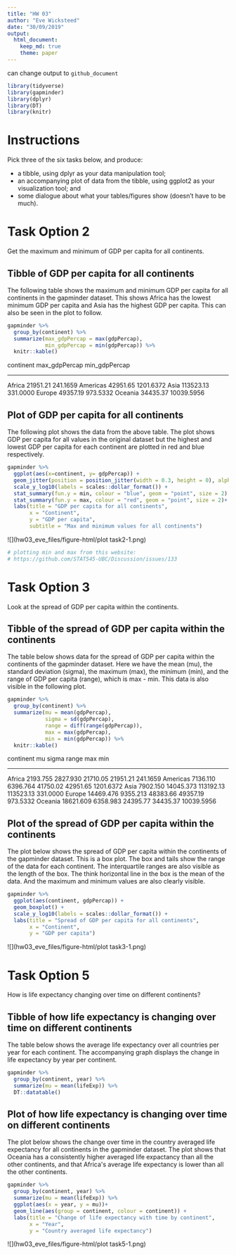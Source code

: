 ```yaml
---
title: "HW 03"
author: "Eve Wicksteed"
date: "30/09/2019"
output: 
  html_document:
    keep_md: true
    theme: paper
---
```


can change output to `github_document`




```r
library(tidyverse)
library(gapminder)
library(dplyr)
library(DT)
library(knitr)
```

# Instructions

Pick three of the six tasks below, and produce:

- a tibble, using dplyr as your data manipulation tool;
- an accompanying plot of data from the tibble, using ggplot2 as your visualization tool; and
- some dialogue about what your tables/figures show (doesn’t have to be much).

# Task Option 2
Get the maximum and minimum of GDP per capita for all continents.

## Tibble of GDP per capita for all continents

The following table shows the maximum and minimum GDP per capita for all continents in the gapminder dataset. 
This shows Africa has the lowest minimum GDP per capita and Asia has the highest GDP per capita. This can also be seen in the plot to follow. 


```r
gapminder %>% 
  group_by(continent) %>% 
  summarize(max_gdpPercap = max(gdpPercap),
            min_gdpPercap = min(gdpPercap)) %>% 
  knitr::kable()
```



continent    max_gdpPercap   min_gdpPercap
----------  --------------  --------------
Africa            21951.21        241.1659
Americas          42951.65       1201.6372
Asia             113523.13        331.0000
Europe            49357.19        973.5332
Oceania           34435.37      10039.5956

## Plot of GDP per capita for all continents

The following plot shows the data from the above table. The plot shows GDP per capita for all values in the original dataset but the highest and lowest GDP per capita for each continent are plotted in red and blue respectively. 


```r
gapminder %>% 
  ggplot(aes(x=continent, y= gdpPercap)) +
  geom_jitter(position = position_jitter(width = 0.3, height = 0), alpha = 1/4) +
  scale_y_log10(labels = scales::dollar_format()) +
  stat_summary(fun.y = min, colour = "blue", geom = "point", size = 2) +
  stat_summary(fun.y = max, colour = "red", geom = "point", size = 2)+
  labs(title = "GDP per capita for all continents", 
       x = "Continent", 
       y = "GDP per capita", 
       subtitle = "Max and minimum values for all continents")
```

![](hw03_eve_files/figure-html/plot task2-1.png)<!-- -->

```r
# plotting min and max from this website:
# https://github.com/STAT545-UBC/Discussion/issues/133
```




# Task Option 3
Look at the spread of GDP per capita within the continents.

## Tibble of the spread of GDP per capita within the continents

The table below shows data for the spread of GDP per capita within the continents of the gapminder dataset. Here we have the mean (mu), the standard deviation (sigma), the maximum (max), the minimum (min), and the range of GDP per capita (range), which is max - min. This data is also visible in the following plot. 


```r
gapminder %>% 
  group_by(continent) %>% 
  summarize(mu = mean(gdpPercap),
            sigma = sd(gdpPercap),
            range = diff(range(gdpPercap)),
            max = max(gdpPercap),
            min = min(gdpPercap)) %>% 
  knitr::kable()
```



continent           mu       sigma       range         max          min
----------  ----------  ----------  ----------  ----------  -----------
Africa        2193.755    2827.930    21710.05    21951.21     241.1659
Americas      7136.110    6396.764    41750.02    42951.65    1201.6372
Asia          7902.150   14045.373   113192.13   113523.13     331.0000
Europe       14469.476    9355.213    48383.66    49357.19     973.5332
Oceania      18621.609    6358.983    24395.77    34435.37   10039.5956

## Plot of the spread of GDP per capita within the continents

The plot below shows the spread of GDP per capita within the continents of the gapminder dataset. This is a box plot. The box and tails show the range of the data for each continent. The interquartile ranges are also visible as the length of the box. The think horizontal line in the box is the mean of the data. And the maximum and minimum values are also clearly visible. 


```r
gapminder %>% 
  ggplot(aes(continent, gdpPercap)) +
  geom_boxplot() +
  scale_y_log10(labels = scales::dollar_format()) +
  labs(title = "Spread of GDP per capita for all continents", 
       x = "Continent", 
       y = "GDP per capita")
```

![](hw03_eve_files/figure-html/plot task3-1.png)<!-- -->
  
  
  
# Task Option 5
How is life expectancy changing over time on different continents?

## Tibble of how life expectancy is changing over time on different continents

The table below shows the average life expectancy over all countries per year for each continent. The accompanying graph displays the change in life expectancy by year per continent.


```r
gapminder %>% 
  group_by(continent, year) %>% 
  summarize(mu = mean(lifeExp)) %>% 
  DT::datatable()
```

<!--html_preserve--><div id="htmlwidget-14a8dba7f1354653233b" style="width:100%;height:auto;" class="datatables html-widget"></div>
<script type="application/json" data-for="htmlwidget-14a8dba7f1354653233b">{"x":{"filter":"none","data":[["1","2","3","4","5","6","7","8","9","10","11","12","13","14","15","16","17","18","19","20","21","22","23","24","25","26","27","28","29","30","31","32","33","34","35","36","37","38","39","40","41","42","43","44","45","46","47","48","49","50","51","52","53","54","55","56","57","58","59","60"],["Africa","Africa","Africa","Africa","Africa","Africa","Africa","Africa","Africa","Africa","Africa","Africa","Americas","Americas","Americas","Americas","Americas","Americas","Americas","Americas","Americas","Americas","Americas","Americas","Asia","Asia","Asia","Asia","Asia","Asia","Asia","Asia","Asia","Asia","Asia","Asia","Europe","Europe","Europe","Europe","Europe","Europe","Europe","Europe","Europe","Europe","Europe","Europe","Oceania","Oceania","Oceania","Oceania","Oceania","Oceania","Oceania","Oceania","Oceania","Oceania","Oceania","Oceania"],[1952,1957,1962,1967,1972,1977,1982,1987,1992,1997,2002,2007,1952,1957,1962,1967,1972,1977,1982,1987,1992,1997,2002,2007,1952,1957,1962,1967,1972,1977,1982,1987,1992,1997,2002,2007,1952,1957,1962,1967,1972,1977,1982,1987,1992,1997,2002,2007,1952,1957,1962,1967,1972,1977,1982,1987,1992,1997,2002,2007],[39.1355,41.2663461538462,43.3194423076923,45.3345384615385,47.4509423076923,49.5804230769231,51.5928653846154,53.3447884615385,53.6295769230769,53.5982692307692,53.3252307692308,54.8060384615385,53.27984,55.96028,58.39876,60.41092,62.39492,64.39156,66.22884,68.09072,69.56836,71.15048,72.42204,73.60812,46.3143939393939,49.3185442424242,51.563223030303,54.66364,57.3192690909091,59.6105563636364,62.6179393939394,64.8511818181818,66.5372121212121,68.0205151515152,69.2338787878788,70.7284848484849,64.4085,66.7030666666667,68.5392333333333,69.7376,70.7750333333333,71.9377666666667,72.8064,73.6421666666667,74.4401,75.5051666666667,76.7006,77.6486,69.255,70.295,71.085,71.31,71.91,72.855,74.29,75.32,76.945,78.19,79.74,80.7195]],"container":"<table class=\"display\">\n  <thead>\n    <tr>\n      <th> <\/th>\n      <th>continent<\/th>\n      <th>year<\/th>\n      <th>mu<\/th>\n    <\/tr>\n  <\/thead>\n<\/table>","options":{"columnDefs":[{"className":"dt-right","targets":[2,3]},{"orderable":false,"targets":0}],"order":[],"autoWidth":false,"orderClasses":false}},"evals":[],"jsHooks":[]}</script><!--/html_preserve-->

## Plot of how life expectancy is changing over time on different continents

The plot below shows the change over time in the country averaged life expectancy for all continents in the gapminder dataset. The plot shows that Oceania has a consistently higher averaged life expactancy than all the other continents, and that Africa's average life expectancy is lower than all the other continents. 


```r
gapminder %>% 
  group_by(continent, year) %>% 
  summarize(mu = mean(lifeExp)) %>% 
  ggplot(aes(x = year, y = mu))+
  geom_line(aes(group = continent, colour = continent)) +
  labs(title = "Change of life expectancy with time by continent", 
       x = "Year", 
       y = "Country averaged life expectancy")
```

![](hw03_eve_files/figure-html/plot task5-1.png)<!-- -->
  


